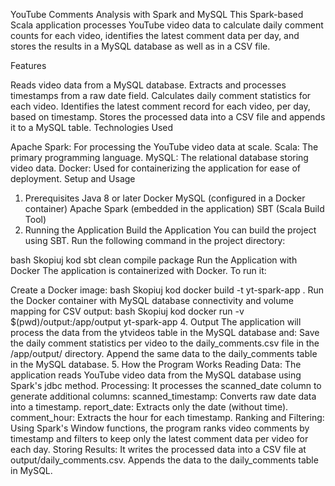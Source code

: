 YouTube Comments Analysis with Spark and MySQL
This Spark-based Scala application processes YouTube video data to calculate daily comment counts for each video, identifies the latest comment data per day, and stores the results in a MySQL database as well as in a CSV file.

Features

Reads video data from a MySQL database.
Extracts and processes timestamps from a raw date field.
Calculates daily comment statistics for each video.
Identifies the latest comment record for each video, per day, based on timestamp.
Stores the processed data into a CSV file and appends it to a MySQL table.
Technologies Used

Apache Spark: For processing the YouTube video data at scale.
Scala: The primary programming language.
MySQL: The relational database storing video data.
Docker: Used for containerizing the application for ease of deployment.
Setup and Usage

1. Prerequisites
Java 8 or later
Docker
MySQL (configured in a Docker container)
Apache Spark (embedded in the application)
SBT (Scala Build Tool)
3. Running the Application
Build the Application
You can build the project using SBT. Run the following command in the project directory:

bash
Skopiuj kod
sbt clean compile package
Run the Application with Docker
The application is containerized with Docker. To run it:

Create a Docker image:
bash
Skopiuj kod
docker build -t yt-spark-app .
Run the Docker container with MySQL database connectivity and volume mapping for CSV output:
bash
Skopiuj kod
docker run -v $(pwd)/output:/app/output yt-spark-app
4. Output
The application will process the data from the ytvideos table in the MySQL database and:
Save the daily comment statistics per video to the daily_comments.csv file in the /app/output/ directory.
Append the same data to the daily_comments table in the MySQL database.
5. How the Program Works
Reading Data: The application reads YouTube video data from the MySQL database using Spark's jdbc method.
Processing: It processes the scanned_date column to generate additional columns:
scanned_timestamp: Converts raw date data into a timestamp.
report_date: Extracts only the date (without time).
comment_hour: Extracts the hour for each timestamp.
Ranking and Filtering: Using Spark's Window functions, the program ranks video comments by timestamp and filters to keep only the latest comment data per video for each day.
Storing Results:
It writes the processed data into a CSV file at output/daily_comments.csv.
Appends the data to the daily_comments table in MySQL.
